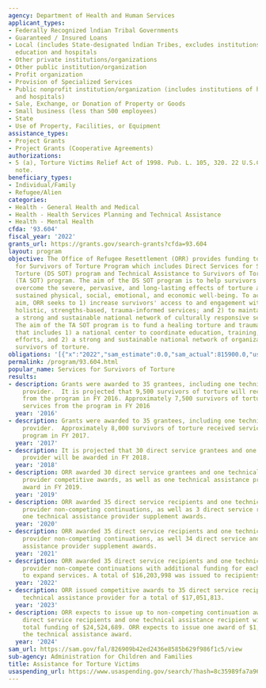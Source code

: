 ```yaml
---
agency: Department of Health and Human Services
applicant_types:
- Federally Recognized lndian Tribal Governments
- Guaranteed / Insured Loans
- Local (includes State-designated lndian Tribes, excludes institutions of higher
  education and hospitals
- Other private institutions/organizations
- Other public institution/organization
- Profit organization
- Provision of Specialized Services
- Public nonprofit institution/organization (includes institutions of higher education
  and hospitals)
- Sale, Exchange, or Donation of Property or Goods
- Small business (less than 500 employees)
- State
- Use of Property, Facilities, or Equipment
assistance_types:
- Project Grants
- Project Grants (Cooperative Agreements)
authorizations:
- 5 (a), Torture Victims Relief Act of 1998. Pub. L. 105, 320. 22 U.S.C. &sect; 2152
  note.
beneficiary_types:
- Individual/Family
- Refugee/Alien
categories:
- Health - General Health and Medical
- Health - Health Services Planning and Technical Assistance
- Health - Mental Health
cfda: '93.604'
fiscal_year: '2022'
grants_url: https://grants.gov/search-grants?cfda=93.604
layout: program
objective: The Office of Refugee Resettlement (ORR) provides funding to the Services
  for Survivors of Torture Program which includes Direct Services for Survivors of
  Torture (DS SOT) program and Technical Assistance to Survivors of Torture program
  (TA SOT) program. The aim of the DS SOT program is to help survivors and their families
  overcome the severe, pervasive, and long-lasting effects of torture and achieve
  sustained physical, social, emotional, and economic well-being. To achieve this
  aim, ORR seeks to 1) increase survivors' access to and engagement with effective,
  holistic, strengths-based, trauma-informed services; and 2) to maintain and grow
  a strong and sustainable national network of culturally responsive service providers.
  The aim of the TA SOT program is to fund a healing torture and trauma initiative
  that includes 1) a national center to coordinate education, training, and research
  efforts, and 2) a strong and sustainable national network of organizations serving
  survivors of torture.
obligations: '[{"x":"2022","sam_estimate":0.0,"sam_actual":815900.0,"usa_spending_actual":16738461.99},{"x":"2023","sam_estimate":880000.0,"sam_actual":0.0,"usa_spending_actual":17230271.84},{"x":"2024","sam_estimate":1242349.0,"sam_actual":0.0,"usa_spending_actual":17684787.09}]'
permalink: /program/93.604.html
popular_name: Services for Survivors of Torture
results:
- description: Grants were awarded to 35 grantees, including one technical assistance
    provider.  It is projected that 9,500 survivors of torture will receive services
    from the program in FY 2016. Approximately 7,500 survivors of torture received
    services from the program in FY 2016
  year: '2016'
- description: Grants were awarded to 35 grantees, including one technical assistance
    provider.  Approximately 8,000 survivors of torture received services from the
    program in FY 2017.
  year: '2017'
- description: It is projected that 30 direct service grantees and one technical assistance
    provider will be awarded in FY 2018.
  year: '2018'
- description: ORR awarded 30 direct service grantees and one technical assistance
    provider competitive awards, as well as one technical assistance provider supplement
    award in FY 2019.
  year: '2019'
- description: ORR awarded 35 direct service recipients and one technical assistance
    provider non-competing continuations, as well as 3 direct service recipients and
    one technical assistance provider supplement awards.
  year: '2020'
- description: ORR awarded 35 direct service recipients and one technical assistance
    provider non-competing continuations, as well 34 direct service and one technical
    assistance provider supplement awards.
  year: '2021'
- description: ORR awarded 35 direct service recipients and one technical assistance
    provider non-compete continuations with additional funding for each recipient
    to expand services. A total of $16,203,998 was issued to recipients.
  year: '2022'
- description: ORR issued competitive awards to 35 direct service recipients and one
    technical assistance provider for a total of $17,051,813.
  year: '2023'
- description: ORR expects to issue up to non-competing continuation awards to 35
    direct service recipients and one technical assistance recipient with estimated
    total funding of $24,524,689. ORR expects to issue one award of $1,242,349 for
    the technical assistance award.
  year: '2024'
sam_url: https://sam.gov/fal/826909b42ed2436e8585b629f986f1c5/view
sub-agency: Administration for Children and Families
title: Assistance for Torture Victims
usaspending_url: https://www.usaspending.gov/search/?hash=8c35989fa7a96c6c741d2467ac0f80f1
---
```

